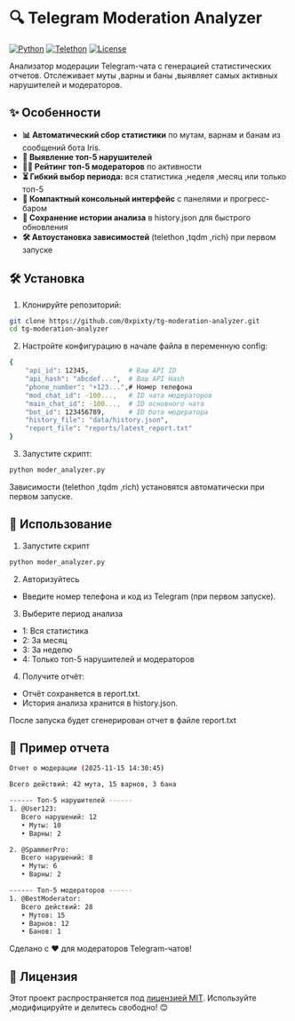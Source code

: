 # 🔍 Telegram Moderation Analyzer

[![Python](https://img.shields.io/badge/Python-3.12%2B-blue%3Flogo%3Dpython)](https://www.python.org/downloads/)
[![Telethon](https://img.shields.io/badge/Telethon-1.25+-green?logo=telegram)](https://github.com/LonamiWebs/Telethon)
[![License](https://img.shields.io/badge/License-MIT-yellow)](https://opensource.org/licenses/MIT)

Анализатор модерации Telegram-чата с генерацией статистических отчетов. Отслеживает муты ,варны и баны ,выявляет самых активных нарушителей и модераторов.

## ✨ Особенности

- **📊 Автоматический сбор статистики** по мутам, варнам и банам из сообщений бота Iris.
- **🔎 Выявление топ-5 нарушителей**
- **👮‍♂️ Рейтинг топ-5 модераторов** по активности
- **⏳ Гибкий выбор периода:** вся статистика ,неделя ,месяц или только топ-5
- **🎨 Компактный консольный интерфейс** с панелями и прогресс-баром
- **💾 Сохранение истории анализа** в history.json для быстрого обновления
- **🛠 Автоустановка зависимостей** (telethon ,tqdm ,rich) при первом запуске

## 🛠 Установка

1. Клонируйте репозиторий:
```bash
git clone https://github.com/0xpixty/tg-moderation-analyzer.git
cd tg-moderation-analyzer
```

2. Настройте конфигурацию в начале файла в переменную config:
```bash
{
    "api_id": 12345,          # Ваш API ID
    "api_hash": "abcdef...",  # Ваш API Hash
    "phone_number": "+123...",# Номер телефона
    "mod_chat_id": -100...,   # ID чата модераторов
    "main_chat_id": -100...,  # ID основного чата
    "bot_id": 123456789,      # ID бота модератора
    "history_file": "data/history.json",
    "report_file": "reports/latest_report.txt"
}
```

3. Запустите скрипт:
```bash
python moder_analyzer.py
```
Зависимости (telethon ,tqdm ,rich) установятся автоматически при первом запуске.

## 🚀 Использование
1. Запустите скрипт
```bash
python moder_analyzer.py
```
2. Авторизуйтесь
- Введите номер телефона и код из Telegram (при первом запуске).

3. Выберите период анализа
- 1: Вся статистика
- 2: За месяц
- 3: За неделю
- 4: Только топ-5 нарушителей и модераторов

4. Получите отчёт:
- Отчёт сохраняется в report.txt.
- История анализа хранится в history.json.

После запуска будет сгенерирован отчет в файле report.txt

## 📌 Пример отчета

```bash
Отчет о модерации (2025-11-15 14:30:45)

Всего действий: 42 мута, 15 варнов, 3 бана

------ Топ-5 нарушителей ------
1. @User123:
   Всего нарушений: 12
   • Муты: 10
   • Варны: 2

2. @SpammerPro:
   Всего нарушений: 8
   • Муты: 6
   • Варны: 2

------ Топ-5 модераторов ------
1. @BestModerator:
   Всего действий: 28
   • Мутов: 15
   • Варнов: 12
   • Банов: 1
```

Сделано с ❤️ для модераторов Telegram-чатов!

## 📜 Лицензия

Этот проект распространяется под [лицензией MIT](LICENSE.md). Используйте ,модифицируйте и делитесь свободно! 😊
